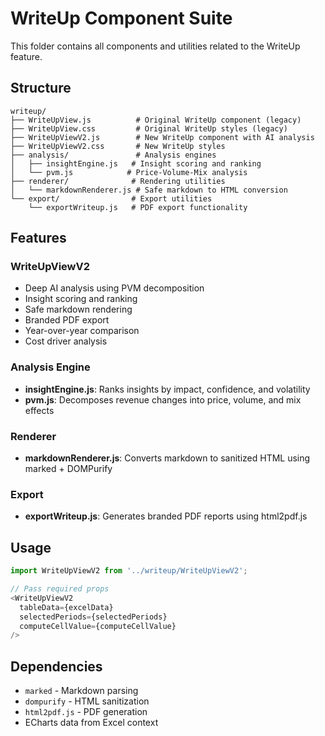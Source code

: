 # WriteUp Component Suite

This folder contains all components and utilities related to the WriteUp feature.

## Structure

```
writeup/
├── WriteUpView.js          # Original WriteUp component (legacy)
├── WriteUpView.css         # Original WriteUp styles (legacy)
├── WriteUpViewV2.js        # New WriteUp component with AI analysis
├── WriteUpViewV2.css       # New WriteUp styles
├── analysis/               # Analysis engines
│   ├── insightEngine.js   # Insight scoring and ranking
│   └── pvm.js            # Price-Volume-Mix analysis
├── renderer/              # Rendering utilities
│   └── markdownRenderer.js # Safe markdown to HTML conversion
└── export/                # Export utilities
    └── exportWriteup.js   # PDF export functionality
```

## Features

### WriteUpViewV2
- Deep AI analysis using PVM decomposition
- Insight scoring and ranking
- Safe markdown rendering
- Branded PDF export
- Year-over-year comparison
- Cost driver analysis

### Analysis Engine
- **insightEngine.js**: Ranks insights by impact, confidence, and volatility
- **pvm.js**: Decomposes revenue changes into price, volume, and mix effects

### Renderer
- **markdownRenderer.js**: Converts markdown to sanitized HTML using marked + DOMPurify

### Export
- **exportWriteup.js**: Generates branded PDF reports using html2pdf.js

## Usage

```javascript
import WriteUpViewV2 from '../writeup/WriteUpViewV2';

// Pass required props
<WriteUpViewV2 
  tableData={excelData}
  selectedPeriods={selectedPeriods}
  computeCellValue={computeCellValue}
/>
```

## Dependencies

- `marked` - Markdown parsing
- `dompurify` - HTML sanitization
- `html2pdf.js` - PDF generation
- ECharts data from Excel context







